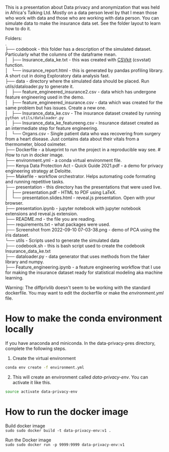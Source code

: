 This is a presentation about Data privacy and anonymization that was held in Africa's Talking Ltd. Mostly on a data person level by that I mean those who work with data and those who are working with data person. You can simulate data to make the insurance data set. See the folder layout to learn how to do it.

Folders:   
.  
├── codebook - this folder has a description of the simulated dataset. Particularly what the columns of the dataframe mean.   
│   ├── Insurance_data_ke.txt - this was created with [CSVkit](https://csvkit.readthedocs.io/en/latest/index.html) (csvstat) function.    
│   └── insurance_report.html - this is generated by pandas profiling library. A short cut in doing Exploratory data analysis fast.    
├── data - directory where the simulated data should be placed. Run utils/dataloader.py to generate it.    
│   ├── feature_engineered_insurance2.csv - data which has undergone feature engineering used in the demo.   
│   ├── feature_engineered_insurance.csv - data which was created for the same problem but has issues. Create a new one.    
│   ├── Insurance_data_ke.csv - The insurance dataset created by running `python utils/dataloader.py`    
│   ├── Insurance_data_ke_featureeng.csv - Insurance dataset created as an intermediate step for feature engineering.    
│   └── Organs.csv - Single patient data who was recovering from surgery from a heart disease. Just contains data about their vitals from a thermometer, blood oximeter.     
├── Dockerfile - a blueprint to run the project in a reproducible way see. # How to run in docker image.    
├── environment.yml - a conda virtual environment file.  
├── Kenya Data Protection Act - Quick Guide 2021.pdf - a demo for privacy engineering strategy at Deloitte.   
├── Makefile - workflow orchestrator. Helps automating code formating and running repetitive tasks.  
├── presentation - this directory has the presentations that were used live.    
│   ├── presentation.pdf - HTML to PDF using LaTeX.  
│   └── presentation.slides.html - reveal.js presentation. Open with your browser.  
├── presentation.ipynb - jupyter notebook with jupyter notebook extensions and reveal.js extension.   
├── README.md - the file you are reading.    
├── requirements.txt - what packages were used.  
├── Screenshot from 2022-09-10 07-03-38.png - demo of PCA using the iris dataset.   
└── utils - Scripts used to generate the simulated data   
    ├── codebook.sh - this is bash script used to create the codebook Insurance_data_ke.txt    
    ├── dataloader.py - data generator that uses methods from the faker library and numpy.  
    ├── Feature_engineering.ipynb - a feature engineering workflow that I use for making the insurance dataset ready for statistical modeling aka machine learning.    

Warning: The diffprivlib doesn't seem to be working with the standard dockerfile. You may want to edit the dockerfile or make the *environment.yml* file.

# How to make the conda environment locally   

If you have anaconda and miniconda. In the data-privacy-pres directory, complete the following steps.   

1. Create the virtual environment   
 
```bash
conda env create -f environment.yml 
```

2. This will create an environment called *data-privacy-env*. You can activate it like this.     

```bash
source activate data-privacy-env
```

# How to run the docker image    

Build docker image    
`sudo sudo docker build -t data-privacy-env:v1 .`   

Run the Docker image     
`sudo sudo docker run -p 9999:9999 data-privacy-env:v1`
